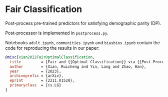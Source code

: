 # Fair Classification

Post-process pre-trained predictors for satisfying demographic parity (DP).

Post-processor is implemented in `postprocess.py`.

Notebooks `adult.ipynb`, `communities.ipynb` and `biasbios.ipynb` contain the code for reproducing the results in our paper:

```bibtex
@misc{xian2022FairOptimalClassification,
  title         = {Fair and {{Optimal Classification}} via {{Post-Processing Predictors}}},
  author        = {Xian, Ruicheng and Yin, Lang and Zhao, Han},
  year          = {2023},
  archiveprefix = {arXiv},
  eprint        = {2211.01528},
  primaryclass  = {cs.LG}
}
```
